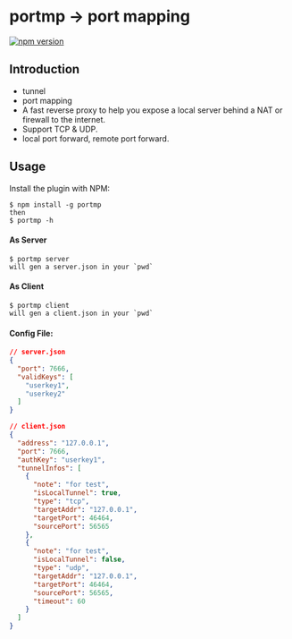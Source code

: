 [npm-image]: https://img.shields.io/npm/v/portmp.svg
[npm-url]: https://www.npmjs.com/package/portmp

[npm-package-image]: https://github.com/tinysets/portmp/actions/workflows/npm-publish.yml/badge.svg
[npm-package-url]: https://github.com/tinysets/portmp/actions/workflows/npm-publish.yml

# portmp -> port mapping

<!-- [![Node.js Package][npm-package-image]][npm-package-url] -->
[![npm version][npm-image]][npm-url]


## Introduction
- tunnel
- port mapping
- A fast reverse proxy to help you expose a local server behind a NAT or firewall to the internet.
- Support TCP & UDP.
- local port forward, remote port forward.

## Usage

Install the plugin with NPM:

```
$ npm install -g portmp
then
$ portmp -h
```

#### As Server
```
$ portmp server
will gen a server.json in your `pwd`
```

#### As Client
```
$ portmp client
will gen a client.json in your `pwd`
```

#### Config File:
```json
// server.json
{
  "port": 7666,
  "validKeys": [
    "userkey1",
    "userkey2"
  ]
}
```
```json
// client.json
{
  "address": "127.0.0.1",
  "port": 7666,
  "authKey": "userkey1",
  "tunnelInfos": [
    {
      "note": "for test",
      "isLocalTunnel": true,
      "type": "tcp",
      "targetAddr": "127.0.0.1",
      "targetPort": 46464,
      "sourcePort": 56565
    },
    {
      "note": "for test",
      "isLocalTunnel": false,
      "type": "udp",
      "targetAddr": "127.0.0.1",
      "targetPort": 46464,
      "sourcePort": 56565,
      "timeout": 60
    }
  ]
}
```